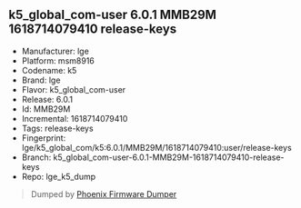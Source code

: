 ## k5_global_com-user 6.0.1 MMB29M 1618714079410 release-keys
- Manufacturer: lge
- Platform: msm8916
- Codename: k5
- Brand: lge
- Flavor: k5_global_com-user
- Release: 6.0.1
- Id: MMB29M
- Incremental: 1618714079410
- Tags: release-keys
- Fingerprint: lge/k5_global_com/k5:6.0.1/MMB29M/1618714079410:user/release-keys
- Branch: k5_global_com-user-6.0.1-MMB29M-1618714079410-release-keys
- Repo: lge_k5_dump


>Dumped by [Phoenix Firmware Dumper](https://github.com/DroidDumps/phoenix_firmware_dumper)
